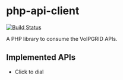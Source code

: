 # php-api-client
[![Build Status](https://travis-ci.org/VoIPGRID/php-api-client.svg)](https://travis-ci.org/VoIPGRID/php-api-client)

A PHP library to consume the VoIPGRID APIs.

## Implemented APIs
- Click to dial
